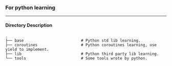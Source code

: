 ### For python learning
---

#### Directory Description
```
.
├── base                         # Python std lib learning.
├── coroutines                   # Python coroutines learning, use yield to implement. 
├── lib                          # Python third party lib learning.
└── tools                        # Some tools wrote by python.
```
